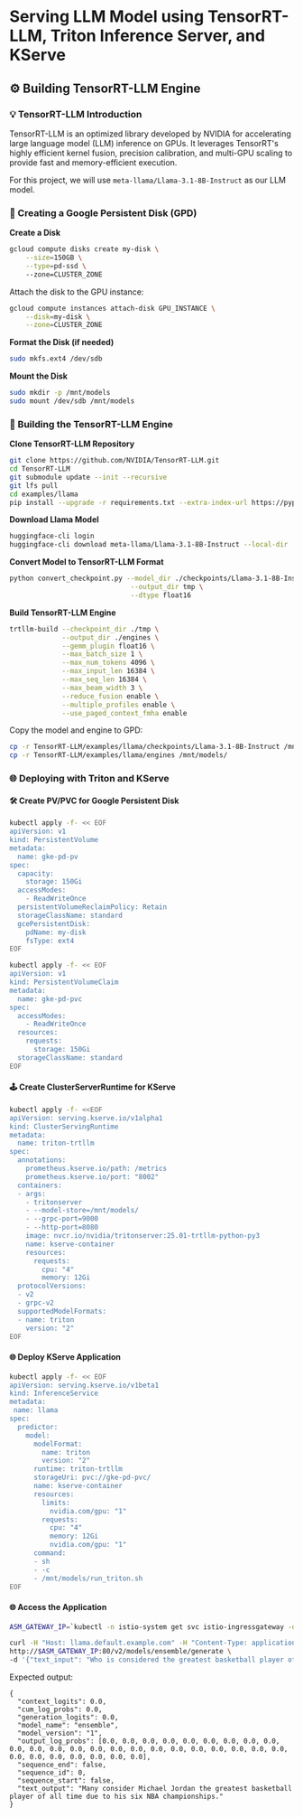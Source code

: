 # Serving LLM Model using TensorRT-LLM, Triton Inference Server, and KServe

## ⚙️ Building TensorRT-LLM Engine

### 💡 TensorRT-LLM Introduction
TensorRT-LLM is an optimized library developed by NVIDIA for accelerating large language model (LLM) inference on GPUs. It leverages TensorRT's highly efficient kernel fusion, precision calibration, and multi-GPU scaling to provide fast and memory-efficient execution.

For this project, we will use `meta-llama/Llama-3.1-8B-Instruct` as our LLM model.

### 🏡 Creating a Google Persistent Disk (GPD)

**Create a Disk**
```sh
gcloud compute disks create my-disk \
    --size=150GB \
    --type=pd-ssd \  
    --zone=CLUSTER_ZONE
```

Attach the disk to the GPU instance:
```sh
gcloud compute instances attach-disk GPU_INSTANCE \
    --disk=my-disk \
    --zone=CLUSTER_ZONE
```

**Format the Disk (if needed)**
```sh
sudo mkfs.ext4 /dev/sdb
```

**Mount the Disk**
```sh
sudo mkdir -p /mnt/models
sudo mount /dev/sdb /mnt/models
```

### 🔨 Building the TensorRT-LLM Engine

**Clone TensorRT-LLM Repository**
```sh
git clone https://github.com/NVIDIA/TensorRT-LLM.git
cd TensorRT-LLM
git submodule update --init --recursive
git lfs pull
cd examples/llama
pip install --upgrade -r requirements.txt --extra-index-url https://pypi.nvidia.com
```

**Download Llama Model**
```sh
huggingface-cli login
huggingface-cli download meta-llama/Llama-3.1-8B-Instruct --local-dir ./checkpoints/
```

**Convert Model to TensorRT-LLM Format**
```sh
python convert_checkpoint.py --model_dir ./checkpoints/Llama-3.1-8B-Instruct \
                              --output_dir tmp \
                              --dtype float16
```

**Build TensorRT-LLM Engine**
```sh
trtllm-build --checkpoint_dir ./tmp \
             --output_dir ./engines \
             --gemm_plugin float16 \
             --max_batch_size 1 \
             --max_num_tokens 4096 \
             --max_input_len 16384 \
             --max_seq_len 16384 \
             --max_beam_width 3 \
             --reduce_fusion enable \
             --multiple_profiles enable \
             --use_paged_context_fmha enable
```

Copy the model and engine to GPD:
```sh
cp -r TensorRT-LLM/examples/llama/checkpoints/Llama-3.1-8B-Instruct /mnt/models/
cp -r TensorRT-LLM/examples/llama/engines /mnt/models/
```

### 🌐 Deploying with Triton and KServe

#### 🛠️ Create PV/PVC for Google Persistent Disk
```sh
kubectl apply -f- << EOF
apiVersion: v1
kind: PersistentVolume
metadata:
  name: gke-pd-pv
spec:
  capacity:
    storage: 150Gi  
  accessModes:
    - ReadWriteOnce
  persistentVolumeReclaimPolicy: Retain
  storageClassName: standard
  gcePersistentDisk:
    pdName: my-disk
    fsType: ext4
EOF

kubectl apply -f- << EOF
apiVersion: v1
kind: PersistentVolumeClaim
metadata:
  name: gke-pd-pvc
spec:
  accessModes:
    - ReadWriteOnce
  resources:
    requests:
      storage: 150Gi
  storageClassName: standard
EOF
```

#### 🕹️ Create ClusterServerRuntime for KServe
```sh
kubectl apply -f- <<EOF
apiVersion: serving.kserve.io/v1alpha1
kind: ClusterServingRuntime
metadata:
  name: triton-trtllm
spec:
  annotations:
    prometheus.kserve.io/path: /metrics
    prometheus.kserve.io/port: "8002"
  containers:
  - args:
    - tritonserver
    - --model-store=/mnt/models/
    - --grpc-port=9000
    - --http-port=8080
    image: nvcr.io/nvidia/tritonserver:25.01-trtllm-python-py3
    name: kserve-container
    resources:
      requests:
        cpu: "4"
        memory: 12Gi
  protocolVersions:
  - v2
  - grpc-v2
  supportedModelFormats:
  - name: triton
    version: "2"
EOF
```

#### 🌐 Deploy KServe Application
```sh
kubectl apply -f- << EOF
apiVersion: serving.kserve.io/v1beta1
kind: InferenceService
metadata:
 name: llama
spec:
  predictor:
    model:
      modelFormat:
        name: triton
        version: "2"
      runtime: triton-trtllm
      storageUri: pvc://gke-pd-pvc/
      name: kserve-container
      resources:
        limits:
          nvidia.com/gpu: "1"
        requests:
          cpu: "4"
          memory: 12Gi
          nvidia.com/gpu: "1"
      command:
      - sh
      - -c
      - /mnt/models/run_triton.sh
EOF
```

#### 🌐 Access the Application
```sh
ASM_GATEWAY_IP=`kubectl -n istio-system get svc istio-ingressgateway -ojsonpath='{.status.loadBalancer.ingress[0].ip}'`

curl -H "Host: llama.default.example.com" -H "Content-Type: application/json" \
http://$ASM_GATEWAY_IP:80/v2/models/ensemble/generate \
-d '{"text_input": "Who is considered the greatest basketball player of all time?", "max_tokens": 30, "bad_words": "", "stop_words": "", "pad_id": 2, "end_id": 2}'
```

Expected output:
```
{
  "context_logits": 0.0,
  "cum_log_probs": 0.0,
  "generation_logits": 0.0,
  "model_name": "ensemble",
  "model_version": "1",
  "output_log_probs": [0.0, 0.0, 0.0, 0.0, 0.0, 0.0, 0.0, 0.0, 0.0, 0.0, 0.0, 0.0, 0.0, 0.0, 0.0, 0.0, 0.0, 0.0, 0.0, 0.0, 0.0, 0.0, 0.0, 0.0, 0.0, 0.0, 0.0, 0.0, 0.0, 0.0],
  "sequence_end": false,
  "sequence_id": 0,
  "sequence_start": false,
  "text_output": "Many consider Michael Jordan the greatest basketball player of all time due to his six NBA championships."
}
```


